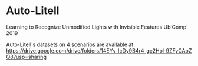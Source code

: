 # Auto-Litell
Learning to Recognize Unmodified Lights with Invisible Features UbiComp' 2019

Auto-Litell's datasets on 4 scenarios are available at https://drive.google.com/drive/folders/14EYv_IcDy9B4r4_gc2Hol_9ZFyCAoZQ8?usp=sharing
